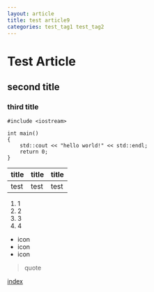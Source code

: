 ```yaml
---
layout: article
title: test article9
categories: test_tag1 test_tag2
---
```


# Test Article
## second title
### third title

```
#include <iostream>

int main()
{
    std::cout << "hello world!" << std::endl;
    return 0;
}
```

|title|title|title|
|-----|-----|-----|
|test|test|test|

1. 1
1. 2
1. 3
1. 4


* icon
* icon
* icon

> quote

[index](https://snailtowardthesun.github.io/index.html)